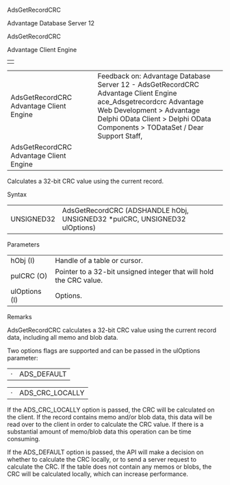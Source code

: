 AdsGetRecordCRC




Advantage Database Server 12  

AdsGetRecordCRC

Advantage Client Engine

|  |
| --- |
|  |

|  |  |  |  |  |
| --- | --- | --- | --- | --- |
| AdsGetRecordCRC  Advantage Client Engine |  |  | Feedback on: Advantage Database Server 12 - AdsGetRecordCRC Advantage Client Engine ace\_Adsgetrecordcrc Advantage Web Development > Advantage Delphi OData Client > Delphi OData Components > TODataSet / Dear Support Staff, |  |
| AdsGetRecordCRC  Advantage Client Engine |  |  |  |  |

Calculates a 32-bit CRC value using the current record.

Syntax

|  |  |
| --- | --- |
| UNSIGNED32 | AdsGetRecordCRC (ADSHANDLE hObj, UNSIGNED32 \*pulCRC, UNSIGNED32 ulOptions) |

Parameters

|  |  |
| --- | --- |
| hObj (I) | Handle of a table or cursor. |
| pulCRC (O) | Pointer to a 32-bit unsigned integer that will hold the CRC value. |
| ulOptions (I) | Options. |

Remarks

AdsGetRecordCRC calculates a 32-bit CRC value using the current record data, including all memo and blob data.

Two options flags are supported and can be passed in the ulOptions parameter:

|  |  |
| --- | --- |
| · | ADS\_DEFAULT |

|  |  |
| --- | --- |
| · | ADS\_CRC\_LOCALLY |

If the ADS\_CRC\_LOCALLY option is passed, the CRC will be calculated on the client. If the record contains memo and/or blob data, this data will be read over to the client in order to calculate the CRC value. If there is a substantial amount of memo/blob data this operation can be time consuming.

If the ADS\_DEFAULT option is passed, the API will make a decision on whether to calculate the CRC locally, or to send a server request to calculate the CRC. If the table does not contain any memos or blobs, the CRC will be calculated locally, which can increase performance.